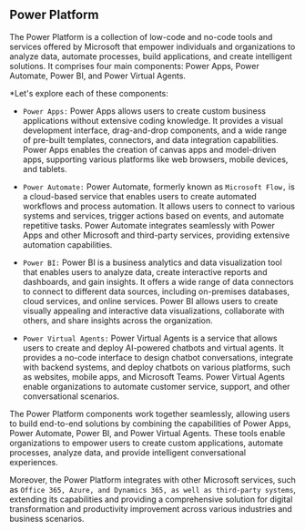 ## Power Platform

The Power Platform is a collection of low-code and no-code tools and services offered by Microsoft that empower individuals and organizations to analyze data, automate processes, build applications, and create intelligent solutions. It comprises four main components: Power Apps, Power Automate, Power BI, and Power Virtual Agents. 

*Let's explore each of these components:

+ `Power Apps:` Power Apps allows users to create custom business applications without extensive coding knowledge. It provides a visual development interface, drag-and-drop components, and a wide range of pre-built templates, connectors, and data integration capabilities. Power Apps enables the creation of canvas apps and model-driven apps, supporting various platforms like web browsers, mobile devices, and tablets.

+ `Power Automate:` Power Automate, formerly known as `Microsoft Flow,` is a cloud-based service that enables users to create automated workflows and process automation. It allows users to connect to various systems and services, trigger actions based on events, and automate repetitive tasks. Power Automate integrates seamlessly with Power Apps and other Microsoft and third-party services, providing extensive automation capabilities.

+ `Power BI:` Power BI is a business analytics and data visualization tool that enables users to analyze data, create interactive reports and dashboards, and gain insights. It offers a wide range of data connectors to connect to different data sources, including on-premises databases, cloud services, and online services. Power BI allows users to create visually appealing and interactive data visualizations, collaborate with others, and share insights across the organization.

+ `Power Virtual Agents:` Power Virtual Agents is a service that allows users to create and deploy AI-powered chatbots and virtual agents. It provides a no-code interface to design chatbot conversations, integrate with backend systems, and deploy chatbots on various platforms, such as websites, mobile apps, and Microsoft Teams. Power Virtual Agents enable organizations to automate customer service, support, and other conversational scenarios.

The Power Platform components work together seamlessly, allowing users to build end-to-end solutions by combining the capabilities of Power Apps, Power Automate, Power BI, and Power Virtual Agents. These tools enable organizations to empower users to create custom applications, automate processes, analyze data, and provide intelligent conversational experiences.

Moreover, the Power Platform integrates with other Microsoft services, such as `Office 365, Azure, and Dynamics 365, as well as third-party systems`, extending its capabilities and providing a comprehensive solution for digital transformation and productivity improvement across various industries and business scenarios.
